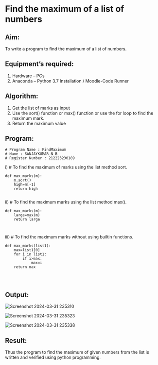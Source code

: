 # Find the maximum of a list of numbers
## Aim:
To write a program to find the maximum of a list of numbers.
## Equipment’s required:
1.	Hardware – PCs
2.	Anaconda – Python 3.7 Installation / Moodle-Code Runner
## Algorithm:
1.	Get the list of marks as input
2.	Use the sort() function or max() function or use the for loop to find the maximum mark.
3.	Return the maximum value
## Program:
```
# Program Name : FindMaximum
# Name : SANJAYKUMAR N B
# Register Number : 212223230189

```
i)	# To find the maximum of marks using the list method sort.
```
def max_marks(m):
    m.sort()
    high=m[-1]
    return high


```

ii)	# To find the maximum marks using the list method max().
```
def max_marks(m):
    large=max(m)
    return large



```

iii) # To find the maximum marks without using builtin functions.
```
def max_marks(list1):
    max=list1[0]
    for i in list1:
        if i>max:
            max=i
    return max




```



## Output:

![Screenshot 2024-03-31 235310](https://github.com/sanjaykumar-nb/FindMaximum/assets/154039979/9ecb75aa-9384-4f0b-9609-2fae21803dfd)

![Screenshot 2024-03-31 235323](https://github.com/sanjaykumar-nb/FindMaximum/assets/154039979/881321d3-2e13-4ee5-a5ed-8e87c0819e5c)

![Screenshot 2024-03-31 235338](https://github.com/sanjaykumar-nb/FindMaximum/assets/154039979/09d614df-23ae-4ff5-b49c-a82ec633d680)




## Result:
Thus the program to find the maximum of given numbers from the list is written and verified using python programming.
